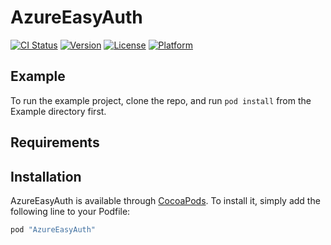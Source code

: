 # AzureEasyAuth

[![CI Status](http://img.shields.io/travis/shrishrirang/AzureEasyAuth.svg?style=flat)](https://travis-ci.org/shrishrirang/AzureEasyAuth)
[![Version](https://img.shields.io/cocoapods/v/AzureEasyAuth.svg?style=flat)](http://cocoapods.org/pods/AzureEasyAuth)
[![License](https://img.shields.io/cocoapods/l/AzureEasyAuth.svg?style=flat)](http://cocoapods.org/pods/AzureEasyAuth)
[![Platform](https://img.shields.io/cocoapods/p/AzureEasyAuth.svg?style=flat)](http://cocoapods.org/pods/AzureEasyAuth)

## Example

To run the example project, clone the repo, and run `pod install` from the Example directory first.

## Requirements

## Installation

AzureEasyAuth is available through [CocoaPods](http://cocoapods.org). To install
it, simply add the following line to your Podfile:

```ruby
pod "AzureEasyAuth"
```

